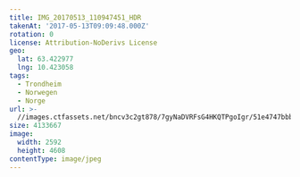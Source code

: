 ```yaml
---
title: IMG_20170513_110947451_HDR
takenAt: '2017-05-13T09:09:48.000Z'
rotation: 0
license: Attribution-NoDerivs License
geo:
  lat: 63.422977
  lng: 10.423058
tags:
  - Trondheim
  - Norwegen
  - Norge
url: >-
  //images.ctfassets.net/bncv3c2gt878/7gyNaDVRFsG4HKQTPgoIgr/51e4747bbb1de1c2a4b9d8a3dcd9fd09/img_20170513_110947451_hdr_34609912786_o
size: 4133667
image:
  width: 2592
  height: 4608
contentType: image/jpeg
---
```


